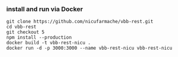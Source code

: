 ### install and run via Docker

```shell
git clone https://github.com/nicufarmache/vbb-rest.git
cd vbb-rest
git checkout 5
npm install --production
docker build -t vbb-rest-nicu .
docker run -d -p 3000:3000 --name vbb-rest-nicu vbb-rest-nicu
```